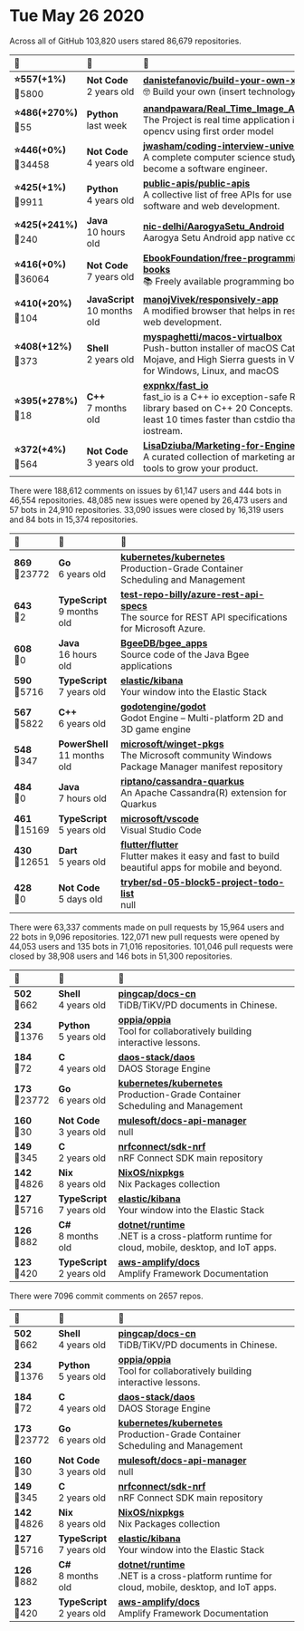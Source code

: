 # Tue May 26 2020

Across all of GitHub 103,820 users stared 
86,679 repositories. 

| :page_with_curl: | :calendar: | :page_with_curl: |
| :--- | :--- | :--- |
| **:star:557(+1%)**<br>:twisted_rightwards_arrows:5800 | **Not Code**<br>2 years old | **[danistefanovic/build-your-own-x](https://github.com/danistefanovic/build-your-own-x)**<br>🤓 Build your own (insert technology here) |
| **:star:486(+270%)**<br>:twisted_rightwards_arrows:55 | **Python**<br>last week | **[anandpawara/Real_Time_Image_Animation](https://github.com/anandpawara/Real_Time_Image_Animation)**<br>The Project is real time application in opencv using first order model |
| **:star:446(+0%)**<br>:twisted_rightwards_arrows:34458 | **Not Code**<br>4 years old | **[jwasham/coding-interview-university](https://github.com/jwasham/coding-interview-university)**<br>A complete computer science study plan to become a software engineer. |
| **:star:425(+1%)**<br>:twisted_rightwards_arrows:9911 | **Python**<br>4 years old | **[public-apis/public-apis](https://github.com/public-apis/public-apis)**<br>A collective list of free APIs for use in software and web development. |
| **:star:425(+241%)**<br>:twisted_rightwards_arrows:240 | **Java**<br>10 hours old | **[nic-delhi/AarogyaSetu_Android](https://github.com/nic-delhi/AarogyaSetu_Android)**<br>Aarogya Setu Android app native code |
| **:star:416(+0%)**<br>:twisted_rightwards_arrows:36064 | **Not Code**<br>7 years old | **[EbookFoundation/free-programming-books](https://github.com/EbookFoundation/free-programming-books)**<br>:books: Freely available programming books |
| **:star:410(+20%)**<br>:twisted_rightwards_arrows:104 | **JavaScript**<br>10 months old | **[manojVivek/responsively-app](https://github.com/manojVivek/responsively-app)**<br>A modified browser that helps in responsive web development. |
| **:star:408(+12%)**<br>:twisted_rightwards_arrows:373 | **Shell**<br>2 years old | **[myspaghetti/macos-virtualbox](https://github.com/myspaghetti/macos-virtualbox)**<br>Push-button installer of macOS Catalina, Mojave, and High Sierra guests in Virtualbox for Windows, Linux, and macOS |
| **:star:395(+278%)**<br>:twisted_rightwards_arrows:18 | **C++**<br>7 months old | **[expnkx/fast_io](https://github.com/expnkx/fast_io)**<br>fast_io is a C++ io exception-safe RAII library based on C++ 20 Concepts. It is at least 10 times faster than cstdio than iostream. |
| **:star:372(+4%)**<br>:twisted_rightwards_arrows:564 | **Not Code**<br>3 years old | **[LisaDziuba/Marketing-for-Engineers](https://github.com/LisaDziuba/Marketing-for-Engineers)**<br>A curated collection of marketing articles & tools to grow your product.  |

There were 188,612 comments on issues by 61,147 users and 444 bots in 46,554 repositories.
48,085 new issues were opened by 26,473 users and 57 bots in 24,910 repositories.
33,090 issues were closed by 16,319 users and 84 bots in 15,374 repositories.

| :speech_balloon: | :calendar: | :page_with_curl: |
| :--- | :--- | :--- |
| **869**<br>:twisted_rightwards_arrows:23772 | **Go**<br>6 years old | **[kubernetes/kubernetes](https://github.com/kubernetes/kubernetes)**<br>Production-Grade Container Scheduling and Management |
| **643**<br>:twisted_rightwards_arrows:2 | **TypeScript**<br>9 months old | **[test-repo-billy/azure-rest-api-specs](https://github.com/test-repo-billy/azure-rest-api-specs)**<br>The source for REST API specifications for Microsoft Azure. |
| **608**<br>:twisted_rightwards_arrows:0 | **Java**<br>16 hours old | **[BgeeDB/bgee_apps](https://github.com/BgeeDB/bgee_apps)**<br>Source code of the Java Bgee applications |
| **590**<br>:twisted_rightwards_arrows:5716 | **TypeScript**<br>7 years old | **[elastic/kibana](https://github.com/elastic/kibana)**<br>Your window into the Elastic Stack |
| **567**<br>:twisted_rightwards_arrows:5822 | **C++**<br>6 years old | **[godotengine/godot](https://github.com/godotengine/godot)**<br>Godot Engine – Multi-platform 2D and 3D game engine |
| **548**<br>:twisted_rightwards_arrows:347 | **PowerShell**<br>11 months old | **[microsoft/winget-pkgs](https://github.com/microsoft/winget-pkgs)**<br>The Microsoft community Windows Package Manager manifest repository |
| **484**<br>:twisted_rightwards_arrows:0 | **Java**<br>7 hours old | **[riptano/cassandra-quarkus](https://github.com/riptano/cassandra-quarkus)**<br>An Apache Cassandra(R) extension for Quarkus |
| **461**<br>:twisted_rightwards_arrows:15169 | **TypeScript**<br>5 years old | **[microsoft/vscode](https://github.com/microsoft/vscode)**<br>Visual Studio Code |
| **430**<br>:twisted_rightwards_arrows:12651 | **Dart**<br>5 years old | **[flutter/flutter](https://github.com/flutter/flutter)**<br>Flutter makes it easy and fast to build beautiful apps for mobile and beyond. |
| **428**<br>:twisted_rightwards_arrows:0 | **Not Code**<br>5 days old | **[tryber/sd-05-block5-project-todo-list](https://github.com/tryber/sd-05-block5-project-todo-list)**<br>null |

There were 63,337 comments made on pull requests by 15,964 users and 22 bots in 9,096 repositories.
122,071 new pull requests were opened by 44,053 users and 135 bots in 71,016 repositories.
101,046 pull requests were closed by 38,908 users and 146 bots in 51,300 repositories.

| :speech_balloon: | :calendar: | :page_with_curl: |
| :--- | :--- | :--- |
| **502**<br>:twisted_rightwards_arrows:662 | **Shell**<br>4 years old | **[pingcap/docs-cn](https://github.com/pingcap/docs-cn)**<br>TiDB/TiKV/PD documents in Chinese. |
| **234**<br>:twisted_rightwards_arrows:1376 | **Python**<br>5 years old | **[oppia/oppia](https://github.com/oppia/oppia)**<br>Tool for collaboratively building interactive lessons. |
| **184**<br>:twisted_rightwards_arrows:72 | **C**<br>4 years old | **[daos-stack/daos](https://github.com/daos-stack/daos)**<br>DAOS Storage Engine |
| **173**<br>:twisted_rightwards_arrows:23772 | **Go**<br>6 years old | **[kubernetes/kubernetes](https://github.com/kubernetes/kubernetes)**<br>Production-Grade Container Scheduling and Management |
| **160**<br>:twisted_rightwards_arrows:30 | **Not Code**<br>3 years old | **[mulesoft/docs-api-manager](https://github.com/mulesoft/docs-api-manager)**<br>null |
| **149**<br>:twisted_rightwards_arrows:345 | **C**<br>2 years old | **[nrfconnect/sdk-nrf](https://github.com/nrfconnect/sdk-nrf)**<br>nRF Connect SDK main repository |
| **142**<br>:twisted_rightwards_arrows:4826 | **Nix**<br>8 years old | **[NixOS/nixpkgs](https://github.com/NixOS/nixpkgs)**<br>Nix Packages collection |
| **127**<br>:twisted_rightwards_arrows:5716 | **TypeScript**<br>7 years old | **[elastic/kibana](https://github.com/elastic/kibana)**<br>Your window into the Elastic Stack |
| **126**<br>:twisted_rightwards_arrows:882 | **C#**<br>8 months old | **[dotnet/runtime](https://github.com/dotnet/runtime)**<br>.NET is a cross-platform runtime for cloud, mobile, desktop, and IoT apps. |
| **123**<br>:twisted_rightwards_arrows:420 | **TypeScript**<br>2 years old | **[aws-amplify/docs](https://github.com/aws-amplify/docs)**<br>Amplify Framework Documentation |

There were 7096 commit comments on 2657 repos.

| :speech_balloon: | :calendar: | :page_with_curl: |
| :--- | :--- | :--- |
| **502**<br>:twisted_rightwards_arrows:662 | **Shell**<br>4 years old | **[pingcap/docs-cn](https://github.com/pingcap/docs-cn)**<br>TiDB/TiKV/PD documents in Chinese. |
| **234**<br>:twisted_rightwards_arrows:1376 | **Python**<br>5 years old | **[oppia/oppia](https://github.com/oppia/oppia)**<br>Tool for collaboratively building interactive lessons. |
| **184**<br>:twisted_rightwards_arrows:72 | **C**<br>4 years old | **[daos-stack/daos](https://github.com/daos-stack/daos)**<br>DAOS Storage Engine |
| **173**<br>:twisted_rightwards_arrows:23772 | **Go**<br>6 years old | **[kubernetes/kubernetes](https://github.com/kubernetes/kubernetes)**<br>Production-Grade Container Scheduling and Management |
| **160**<br>:twisted_rightwards_arrows:30 | **Not Code**<br>3 years old | **[mulesoft/docs-api-manager](https://github.com/mulesoft/docs-api-manager)**<br>null |
| **149**<br>:twisted_rightwards_arrows:345 | **C**<br>2 years old | **[nrfconnect/sdk-nrf](https://github.com/nrfconnect/sdk-nrf)**<br>nRF Connect SDK main repository |
| **142**<br>:twisted_rightwards_arrows:4826 | **Nix**<br>8 years old | **[NixOS/nixpkgs](https://github.com/NixOS/nixpkgs)**<br>Nix Packages collection |
| **127**<br>:twisted_rightwards_arrows:5716 | **TypeScript**<br>7 years old | **[elastic/kibana](https://github.com/elastic/kibana)**<br>Your window into the Elastic Stack |
| **126**<br>:twisted_rightwards_arrows:882 | **C#**<br>8 months old | **[dotnet/runtime](https://github.com/dotnet/runtime)**<br>.NET is a cross-platform runtime for cloud, mobile, desktop, and IoT apps. |
| **123**<br>:twisted_rightwards_arrows:420 | **TypeScript**<br>2 years old | **[aws-amplify/docs](https://github.com/aws-amplify/docs)**<br>Amplify Framework Documentation |

